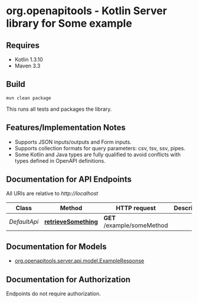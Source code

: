# org.openapitools - Kotlin Server library for Some example

## Requires

* Kotlin 1.3.10
* Maven 3.3

## Build

```
mvn clean package
```

This runs all tests and packages the library.

## Features/Implementation Notes

* Supports JSON inputs/outputs and Form inputs.
* Supports collection formats for query parameters: csv, tsv, ssv, pipes.
* Some Kotlin and Java types are fully qualified to avoid conflicts with types defined in OpenAPI definitions.

<a id="documentation-for-api-endpoints"></a>
## Documentation for API Endpoints

All URIs are relative to *http://localhost*

Class | Method | HTTP request | Description
------------ | ------------- | ------------- | -------------
*DefaultApi* | [**retrieveSomething**](docs/DefaultApi.md#retrievesomething) | **GET** /example/someMethod | 


<a id="documentation-for-models"></a>
## Documentation for Models

 - [org.openapitools.server.api.model.ExampleResponse](docs/ExampleResponse.md)


<a id="documentation-for-authorization"></a>
## Documentation for Authorization

Endpoints do not require authorization.

